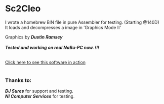 # Sc2Cleo

I wrote a homebrew BIN file in pure Assembler for testing. (Starting @140D)  
It loads and decompresses a image in 'Graphics Mode II'<br>

Graphics by  ***Dustin Ramsey***<br><br>
***Tested and working on real NaBu-PC now. !!!***<br><br>

[Click here to see this software in action](https://youtu.be/_EWXAR0DiLM)<br><br>

### Thanks to:
***DJ Sures*** for support and testing.<br>
***NI Computer Services*** for testing.
